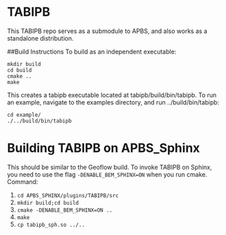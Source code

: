 # TABIPB
This TABIPB repo serves as a submodule to APBS, and also works as a standalone distribution.

##Build Instructions
To build as an independent executable:
```
mkdir build
cd build
cmake ..
make
```
This creates a tabipb executable located at tabipb/build/bin/tabipb. To run an example, navigate to the examples directory, and run ../build/bin/tabipb:
```
cd example/
./../build/bin/tabipb
```

# Building TABIPB on APBS_Sphinx

This should be similar to the Geoflow build. To invoke TABIPB on Sphinx, you need to use the flag `-DENABLE_BEM_SPHINX=ON` when you run cmake. Command:

1. `cd APBS_SPHINX/plugins/TABIPB/src`
2. `mkdir build;cd build`
3. `cmake -DENABLE_BEM_SPHINX=ON ..`
4. `make`
5. `cp tabipb_sph.so ../..`



